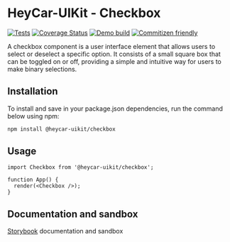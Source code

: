 # HeyCar-UIKit - Checkbox

[![Tests](https://github.com/hey-car/heycar-uikit/actions/workflows/build.yml/badge.svg)](https://github.com/hey-car/heycar-uikit/actions/workflows/build.yml)
[![Coverage Status](https://coveralls.io/repos/github/hey-car/heycar-uikit/badge.svg)](https://coveralls.io/github/hey-car/heycar-uikit)
[![Demo build](https://github.com/hey-car/heycar-uikit/actions/workflows/main.yml/badge.svg)](https://github.com/hey-car/heycar-uikit/actions/workflows/main.yml)
[![Commitizen friendly](https://img.shields.io/badge/commitizen-friendly-brightgreen.svg)](http://commitizen.github.io/cz-cli/)

A checkbox component is a user interface element that allows users to select or deselect a specific option.
It consists of a small square box that can be toggled on or off, providing a simple and intuitive way for users to make binary selections.

## Installation

To install and save in your package.json dependencies, run the command below using npm:

```bash
npm install @heycar-uikit/checkbox
```

## Usage

```tsx
import Checkbox from '@heycar-uikit/checkbox';

function App() {
  render(<Checkbox />);
}
```

## Documentation and sandbox

[Storybook](https://hey-car.github.io/heycar-uikit/main/?path=/docs/components-molecules-checkbox--checkbox) documentation and sandbox
